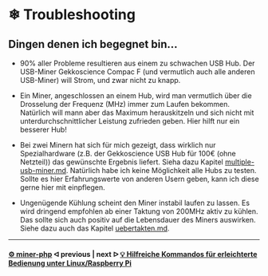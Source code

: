 # ❄ Troubleshooting

## Dingen denen ich begegnet bin...

* 90% aller Probleme resultieren aus einem zu schwachen USB Hub. Der USB-Miner Gekkoscience Compac F (und vermutlich auch alle anderen USB-Miner) will Strom, und zwar nicht zu knapp.

* Ein Miner, angeschlossen an einem Hub, wird man vermutlich über die Drosselung der Frequenz (MHz) immer zum Laufen bekommen. Natürlich will mann aber das Maximum herauskitzeln und sich nicht mit unterdurchschnittlicher Leistung zufrieden geben. Hier hilft nur ein besserer Hub!

* Bei zwei Minern hat sich für mich gezeigt, dass wirklich nur Spezialhardware (z.B. der Gekkoscience USB Hub für 100€ (ohne Netzteil)) das gewünschte Ergebnis liefert. Sieha dazu Kapitel [multiple-usb-miner.md](multiple-usb-miner.md "mention"). Natürlich habe ich keine Möglichkeit alle Hubs zu testen. Sollte es hier Erfahrungswerte von anderen Usern geben, kann ich diese gerne hier mit einpflegen.

* Ungenügende Kühlung scheint den Miner instabil laufen zu lassen. Es wird dringend empfohlen ab einer Taktung von 200MHz aktiv zu kühlen. Das sollte sich auch positiv auf die Lebensdauer des Miners auswirken. Siehe dazu auch das Kapitel [uebertakten.md](uebertakten.md "mention").

---

#### [⚙️ miner-php](/miner-php.md)  ᐊ  previous | next  ᐅ  [💡 Hilfreiche Kommandos für erleichterte Bedienung unter Linux/Raspberry Pi](LinuxCommands.md)
